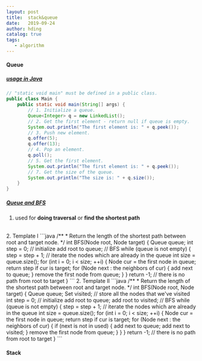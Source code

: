 ```yaml
---
layout: post
title:  stack&queue
date:   2019-09-24
author: hding
catalog: true
tags:
   - algorithm
---
```

#### Queue

##### [usage in Java](https://leetcode.com/explore/learn/card/queue-stack/228/first-in-first-out-data-structure/1367/)
```java
// "static void main" must be defined in a public class.
public class Main {
    public static void main(String[] args) {
        // 1. Initialize a queue.
        Queue<Integer> q = new LinkedList();
        // 2. Get the first element - return null if queue is empty.
        System.out.println("The first element is: " + q.peek());
        // 3. Push new element.
        q.offer(5);
        q.offer(13);
        // 4. Pop an element.
        q.poll();
        // 5. Get the first element.
        System.out.println("The first element is: " + q.peek());
        // 7. Get the size of the queue.
        System.out.println("The size is: " + q.size());
    }
}
```

##### [Queue and BFS](https://leetcode.com/explore/learn/card/queue-stack/231/practical-application-queue/1372/)
1. used for **doing traversal** or **find the shortest path**
<br>
2. Template I
```java
/**
 * Return the length of the shortest path between root and target node.
 */
int BFS(Node root, Node target) {
    Queue<Node> queue;  
    int step = 0;       
    // initialize
    add root to queue;
    // BFS
    while (queue is not empty) {
        step = step + 1;
        // iterate the nodes which are already in the queue
        int size = queue.size();
        for (int i = 0; i < size; ++i) {
            Node cur = the first node in queue;
            return step if cur is target;
            for (Node next : the neighbors of cur) {
                add next to queue;
            }
            remove the first node from queue;
        }
    }
    return -1;          // there is no path from root to target
}
```
2. Template II
```java
/**
 * Return the length of the shortest path between root and target node.
 */
int BFS(Node root, Node target) {
    Queue<Node> queue;  
    Set<Node> visited;  // store all the nodes that we've visited
    int step = 0;       
    // initialize
    add root to queue;
    add root to visited;
    // BFS
    while (queue is not empty) {
        step = step + 1;
        // iterate the nodes which are already in the queue
        int size = queue.size();
        for (int i = 0; i < size; ++i) {
            Node cur = the first node in queue;
            return step if cur is target;
            for (Node next : the neighbors of cur) {
                if (next is not in used) {
                    add next to queue;
                    add next to visited;
                }
                remove the first node from queue;   
            }
        }
    }
    return -1;          // there is no path from root to target
}
```


#### Stack



	













































